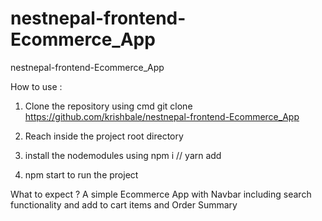 # nestnepal-frontend-Ecommerce_App
nestnepal-frontend-Ecommerce_App

How to use : 
1. Clone the repository  using cmd 
 git clone
  https://github.com/krishbale/nestnepal-frontend-Ecommerce_App
   
2. Reach inside the project root directory
3. install the nodemodules using npm i // yarn add
4. npm start to run the project

What to expect ?
A simple Ecommerce App  with Navbar including search functionality and add to cart items and Order Summary 

